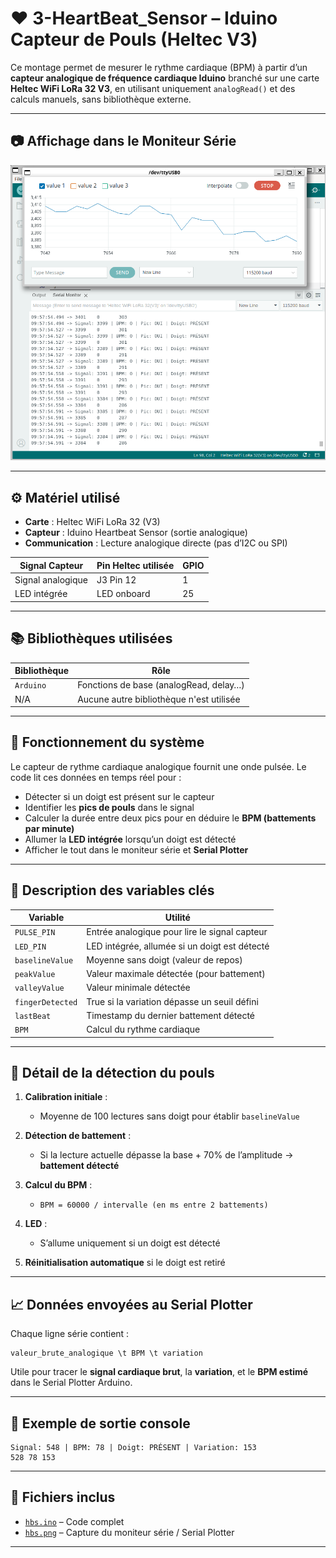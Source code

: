 # ❤️ 3-HeartBeat_Sensor – Iduino Capteur de Pouls (Heltec V3)

Ce montage permet de mesurer le rythme cardiaque (BPM) à partir d’un **capteur analogique de fréquence cardiaque Iduino** branché sur une carte **Heltec WiFi LoRa 32 V3**, en utilisant uniquement `analogRead()` et des calculs manuels, sans bibliothèque externe.

---

## 📷 Affichage dans le Moniteur Série

![Moniteur série - HBS](./hbs.png)

---

## ⚙️ Matériel utilisé

- **Carte** : Heltec WiFi LoRa 32 (V3)
- **Capteur** : Iduino Heartbeat Sensor (sortie analogique)
- **Communication** : Lecture analogique directe (pas d’I2C ou SPI)

| Signal Capteur | Pin Heltec utilisée | GPIO |
|----------------|---------------------|------|
| Signal analogique | J3 Pin 12          | 1    |
| LED intégrée      | LED onboard         | 25   |

---

## 📚 Bibliothèques utilisées

| Bibliothèque | Rôle |
|--------------|------|
| `Arduino`    | Fonctions de base (analogRead, delay…) |
| N/A | Aucune autre bibliothèque n'est utilisée |

---

## 🚀 Fonctionnement du système

Le capteur de rythme cardiaque analogique fournit une onde pulsée. Le code lit ces données en temps réel pour :

- Détecter si un doigt est présent sur le capteur
- Identifier les **pics de pouls** dans le signal
- Calculer la durée entre deux pics pour en déduire le **BPM (battements par minute)**
- Allumer la **LED intégrée** lorsqu’un doigt est détecté
- Afficher le tout dans le moniteur série et **Serial Plotter**

---

## 🔧 Description des variables clés

| Variable            | Utilité                                         |
|---------------------|-------------------------------------------------|
| `PULSE_PIN`         | Entrée analogique pour lire le signal capteur   |
| `LED_PIN`           | LED intégrée, allumée si un doigt est détecté   |
| `baselineValue`     | Moyenne sans doigt (valeur de repos)            |
| `peakValue`         | Valeur maximale détectée (pour battement)       |
| `valleyValue`       | Valeur minimale détectée                        |
| `fingerDetected`    | True si la variation dépasse un seuil défini    |
| `lastBeat`          | Timestamp du dernier battement détecté          |
| `BPM`               | Calcul du rythme cardiaque                      |

---

## 🧪 Détail de la détection du pouls

1. **Calibration initiale** :
   - Moyenne de 100 lectures sans doigt pour établir `baselineValue`

2. **Détection de battement** :
   - Si la lecture actuelle dépasse la base + 70% de l’amplitude → **battement détecté**

3. **Calcul du BPM** :
   - `BPM = 60000 / intervalle (en ms entre 2 battements)`

4. **LED** :
   - S’allume uniquement si un doigt est détecté

5. **Réinitialisation automatique** si le doigt est retiré

---

## 📈 Données envoyées au Serial Plotter

Chaque ligne série contient :

```plaintext
valeur_brute_analogique \t BPM \t variation
```

Utile pour tracer le **signal cardiaque brut**, la **variation**, et le **BPM estimé** dans le Serial Plotter Arduino.

---

## 💬 Exemple de sortie console

```plaintext
Signal: 548 | BPM: 78 | Doigt: PRÉSENT | Variation: 153
528 78 153
```

---

## 📁 Fichiers inclus

- [`hbs.ino`](./hbs.ino) – Code complet
- [`hbs.png`](./hbs.png) – Capture du moniteur série / Serial Plotter

---
